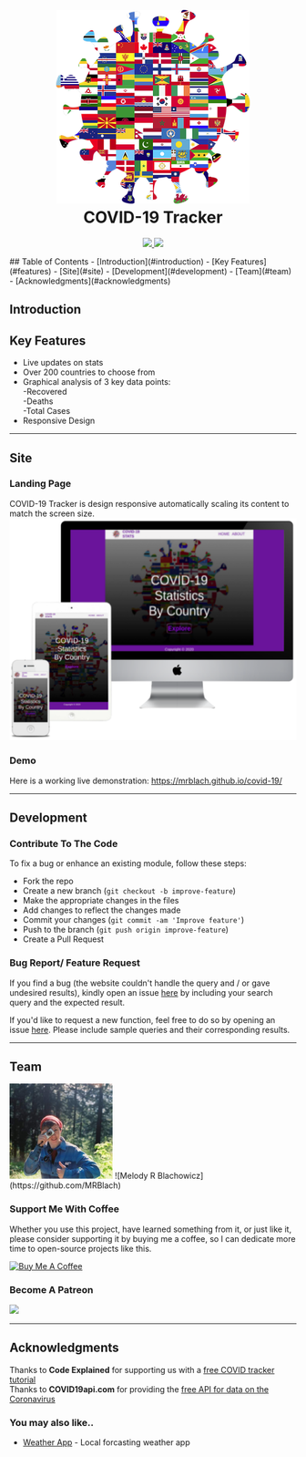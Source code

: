 <h1 align="center">
<br>
  <a href="https://github.com/MRBlach/covid-19">
    <img src="https://github.com/MRBlach/covid-19/blob/main/images/logo.png?raw=true" alt="logo.png">
  </a><br>
COVID-19 Tracker
</h1> 
<p align="center">
  <a href="https://saythanks.io/to/melodyblachowicz%40gmail.com">
    <img src="https://img.shields.io/badge/SayThanks.io-%E2%98%BC-1EAEDB.svg">
  </a>
  <a href="https://www.paypal.com/paypalme/MRBlacho">
    <img src="https://img.shields.io/badge/$-donate-49eb34.svg?maxAge=2592000&amp;style=flat">
  </a>
</p>
## Table of Contents
- [Introduction](#introduction)
- [Key Features](#features)
- [Site](#site)
- [Development](#development)
- [Team](#team)
- [Acknowledgments](#acknowledgments)

## Introduction

## Key Features
+ Live updates on stats
+ Over 200 countries to choose from
+ Graphical analysis of 3 key data points: <br>
  -Recovered <br>
  -Deaths <br>
  -Total Cases <br>
+ Responsive Design

---
## Site
### Landing Page
COVID-19 Tracker is design responsive automatically scaling its content to match the screen size.
   <img src="https://github.com/MRBlach/covid-19/blob/main/images/viewports.png?raw=true">

### Demo
Here is a working live demonstration: https://mrblach.github.io/covid-19/

---
## Development
### Contribute To The Code
To fix a bug or enhance an existing module, follow these steps:

- Fork the repo
- Create a new branch (`git checkout -b improve-feature`)
- Make the appropriate changes in the files
- Add changes to reflect the changes made
- Commit your changes (`git commit -am 'Improve feature'`)
- Push to the branch (`git push origin improve-feature`)
- Create a Pull Request 

### Bug Report/ Feature Request

If you find a bug (the website couldn't handle the query and / or gave undesired results), kindly open an issue [here](https://github.com/MRBlach/covid-19/issues/new) by including your search query and the expected result.

If you'd like to request a new function, feel free to do so by opening an issue [here](https://github.com/MRBlach/covid-19/issues/new). Please include sample queries and their corresponding results.

---
## Team
<img alt="user profile picture" src="https://github.com/MRBlach/covid-19/blob/main/images/avatar.png?raw=true"/>
![Melody R Blachowicz](https://github.com/MRBlach) 
 
### Support Me With Coffee
Whether you use this project, have learned something from it, or just like it, please consider supporting it by buying me a coffee, so I can dedicate more time to open-source projects like this.

<a href="https://www.buymeacoffee.com/MRBlach" target="_blank"><img src="https://www.buymeacoffee.com/assets/img/custom_images/yellow_img.png" alt="Buy Me A Coffee" style="height: auto !important;width: auto !important;" ></a>

### Become A Patreon
<a href="https://www.patreon.com/MRBlach"><img src="https://c5.patreon.com/external/logo/become_a_patron_button@2x.png" width="160"></a>

---
## Acknowledgments
Thanks to **Code Explained** for supporting us with a [free COVID tracker tutorial](https://www.youtube.com/watch?v=BzUFQDP8B28)
<br>
Thanks to **COVID19api.com** for providing the [free API for data on the Coronavirus](https://covid19api.com/)

### You may also like..
+ [Weather App](https://github.com/MRBlach/weather-api "Weather App") - Local forcasting weather app
